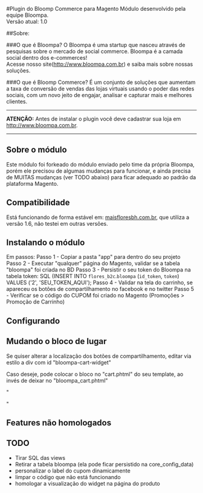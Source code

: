 #Plugin do Bloomp Commerce para Magento
Módulo desenvolvido pela equipe Bloompa.  
Versão atual: 1.0

##Sobre:

###O que é Bloompa?
O Bloompa é uma startup que nasceu através de pesquisas sobre o mercado de social commerce. Bloompa é a camada social dentro dos e-commerces!  
Acesse nosso site(<http://www.bloompa.com.br>) e saiba mais sobre nossas soluções.

###O que é Bloomp Commerce?
É um conjunto de soluções que aumentam a taxa de conversão de vendas das lojas virtuais usando o poder das redes sociais, com um novo jeito de engajar, analisar e capturar mais e melhores clientes.


***
**ATENÇÃO:** Antes de instalar o plugin você deve cadastrar sua loja em <http://www.bloompa.com.br>.
***


## Sobre o módulo
Este módulo foi forkeado do módulo enviado pelo time da própria Bloompa, porém ele precisou de algumas mudanças para funcionar, e ainda precisa de MUITAS mudanças  (ver TODO abaixo)  para ficar adequado ao padrão da plataforma Magento.


## Compatibilidade
Está funcionando de forma estável em: [maisfloresbh.com.br](http://www.maisfloresbh.com.br), que utiliza a versão 1.6, não testei em outras versões.

## Instalando o módulo
Em passos:
Passo 1 - Copiar a pasta "app" para dentro do seu projeto
Passo 2 - Executar "qualquer" página do Magento, validar se a tabela "bloompa" foi criada no BD
Passo 3 - Persistir o seu token do Bloompa na tabela token: SQL (INSERT INTO `flores_b2c`.`bloompa` (`id_token`, `token`) VALUES ('2', 'SEU_TOKEN_AQUI');
Passo 4 - Validar na tela do carrinho, se apareceu os botões de compartilhamento no facebook e no twitter
Passo 5 - Verificar se o código do CUPOM foi criado no Magento (Promoções >  Promoção de Carrinho)

## Configurando

## Mudando o bloco de lugar

Se quiser alterar a localização dos botões de compartilhamento, editar via estilo a div com id "bloompa-cart-widget"

Caso deseje, pode colocar o bloco no "cart.phtml" do seu template, ao invés de deixar no "bloompa_cart.phtml"

"<div id="bloompa-cart-widget" style="float: left; margin-right: 40px;" ></div>"


## Features não homologados

## TODO
- Tirar SQL das views
- Retirar a tabela bloompa (ela pode ficar persistido na core_config_data)
- personalizar o label do cupom dinamicamente
- limpar o código que não está funcionando 
- homologar a visualização do widget na página do produto